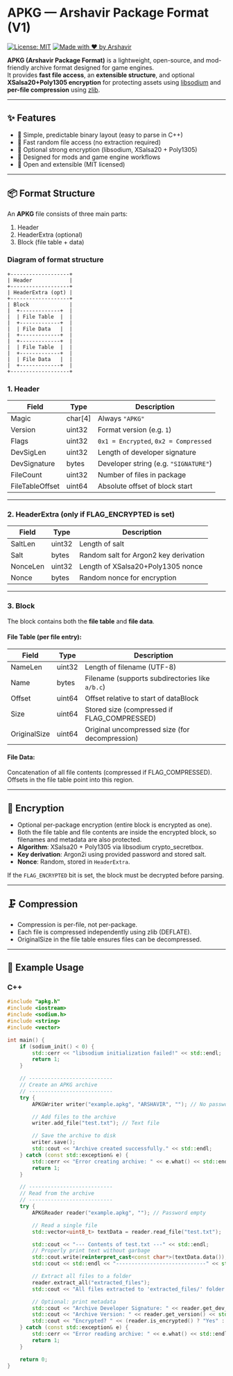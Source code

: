 # APKG — Arshavir Package Format (V1)
[![License: MIT](https://img.shields.io/badge/License-MIT-blue.svg)](LICENSE)
[![Made with ❤️ by Arshavir](https://img.shields.io/badge/Made%20by-Arshavir%20Mirzakhani-red)](#)

**APKG (Arshavir Package Format)** is a lightweight, open-source, and mod-friendly archive format designed for game engines.  
It provides **fast file access**, an **extensible structure**, and optional **XSalsa20+Poly1305 encryption** for protecting assets using [libsodium](https://doc.libsodium.org/) and **per-file compression** using [zlib](https://zlib.net/).

---

## ✨ Features
- 🔹 Simple, predictable binary layout (easy to parse in C++)
- 🔹 Fast random file access (no extraction required)
- 🔹 Optional strong encryption (libsodium, XSalsa20 + Poly1305)
- 🔹 Designed for mods and game engine workflows
- 🔹 Open and extensible (MIT licensed)

---

## 📦 Format Structure

An **APKG** file consists of three main parts:
1. Header 
2. HeaderExtra (optional)
3. Block (file table + data)

### Diagram of format structure
```
+-------------------+
| Header            |
+-------------------+
| HeaderExtra (opt) |
+-------------------+
| Block             |
|  +-------------+  |
|  | File Table  |  |
|  +-------------+  |
|  | File Data   |  |
|  +-------------+  |
|  +-------------+  |
|  | File Table  |  |
|  +-------------+  |
|  | File Data   |  |
|  +-------------+  |
+-------------------+
```


### **1. Header**
| Field             | Type     | Description                            |
|-------------------|----------|----------------------------------------|
| Magic             | char[4]  | Always `"APKG"`                        |
| Version           | uint32   | Format version (e.g. `1`)              |
| Flags             | uint32   | `0x1 = Encrypted`, `0x2 = Compressed`  |
| DevSigLen         | uint32   | Length of developer signature          |
| DevSignature      | bytes    | Developer string (e.g. `"SIGNATURE"`)  |
| FileCount         | uint32   | Number of files in package             |
| FileTableOffset   | uint64   | Absolute offset of block start         |

---

### **2. HeaderExtra (only if FLAG_ENCRYPTED is set)**
| Field     | Type   | Description                           |
|-----------|--------|---------------------------------------|
| SaltLen   | uint32 | Length of salt                        |
| Salt      | bytes  | Random salt for Argon2 key derivation |
| NonceLen  | uint32 | Length of XSalsa20+Poly1305 nonce     |
| Nonce     | bytes  | Random nonce for encryption           |

---

### **3. Block**
The block contains both the **file table** and **file data**.

#### File Table (per file entry):
| Field        | Type   | Description                                     |
| ------------ | ------ | ----------------------------------------------- |
| NameLen      | uint32 | Length of filename (UTF-8)                      |
| Name         | bytes  | Filename (supports subdirectories like `a/b.c`) |
| Offset       | uint64 | Offset relative to start of dataBlock           |
| Size         | uint64 | Stored size (compressed if FLAG\_COMPRESSED)    |
| OriginalSize | uint64 | Original uncompressed size (for decompression)  |


#### File Data:
Concatenation of all file contents (compressed if FLAG_COMPRESSED).
Offsets in the file table point into this region.

---

## 🔐 Encryption
- Optional per-package encryption (entire block is encrypted as one). 
- Both the file table and file contents are inside the encrypted block, so filenames and metadata are also protected. 
- **Algorithm**: XSalsa20 + Poly1305 via libsodium crypto_secretbox.
- **Key derivation**: Argon2i using provided password and stored salt.
- **Nonce**: Random, stored in `HeaderExtra`.  

If the `FLAG_ENCRYPTED` bit is set, the block must be decrypted before parsing.

---

## 🗜 Compression
- Compression is per-file, not per-package.
- Each file is compressed independently using zlib (DEFLATE).
- OriginalSize in the file table ensures files can be decompressed.

---

## 🚀 Example Usage

### C++

```c++
#include "apkg.h"
#include <iostream>
#include <sodium.h>
#include <string>
#include <vector>

int main() {
	if (sodium_init() < 0) {
		std::cerr << "libsodium initialization failed!" << std::endl;
		return 1;
	}

	// ---------------------------
	// Create an APKG archive
	// ---------------------------
	try {
		APKGWriter writer("example.apkg", "ARSHAVIR", ""); // No password encryption

		// Add files to the archive
		writer.add_file("test.txt"); // Text file

		// Save the archive to disk
		writer.save();
		std::cout << "Archive created successfully." << std::endl;
	} catch (const std::exception& e) {
		std::cerr << "Error creating archive: " << e.what() << std::endl;
		return 1;
	}

	// ---------------------------
	// Read from the archive
	// ---------------------------
	try {
		APKGReader reader("example.apkg", ""); // Password empty

		// Read a single file
		std::vector<uint8_t> textData = reader.read_file("test.txt");

		std::cout << "--- Contents of test.txt ---" << std::endl;
		// Properly print text without garbage
		std::cout.write(reinterpret_cast<const char*>(textData.data()), textData.size());
		std::cout << std::endl << "-----------------------------" << std::endl;

		// Extract all files to a folder
		reader.extract_all("extracted_files");
		std::cout << "All files extracted to 'extracted_files/' folder." << std::endl;

		// Optional: print metadata
		std::cout << "Archive Developer Signature: " << reader.get_dev_signature() << std::endl;
		std::cout << "Archive Version: " << reader.get_version() << std::endl;
		std::cout << "Encrypted? " << (reader.is_encrypted() ? "Yes" : "No") << std::cout << "Compressed? " << (reader.is_compressed() ? "Yes" : "No") << std::endl;
	} catch (const std::exception& e) {
		std::cerr << "Error reading archive: " << e.what() << std::endl;
		return 1;
	}

	return 0;
}
```